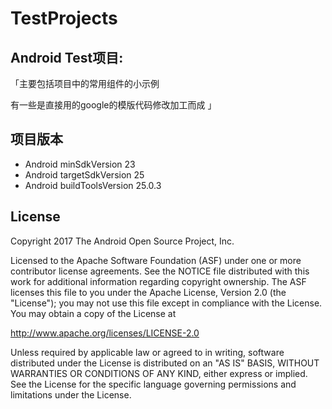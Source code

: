 # TestProjects
Android Test项目:
--------------
「主要包括项目中的常用组件的小示例

有一些是直接用的google的模版代码修改加工而成 」

项目版本
--------------

- Android minSdkVersion 23
- Android targetSdkVersion 25
- Android buildToolsVersion 25.0.3

License
-------

Copyright 2017 The Android Open Source Project, Inc.

Licensed to the Apache Software Foundation (ASF) under one or more contributor
license agreements.  See the NOTICE file distributed with this work for
additional information regarding copyright ownership.  The ASF licenses this
file to you under the Apache License, Version 2.0 (the "License"); you may not
use this file except in compliance with the License.  You may obtain a copy of
the License at

http://www.apache.org/licenses/LICENSE-2.0

Unless required by applicable law or agreed to in writing, software
distributed under the License is distributed on an "AS IS" BASIS, WITHOUT
WARRANTIES OR CONDITIONS OF ANY KIND, either express or implied.  See the
License for the specific language governing permissions and limitations under
the License.
